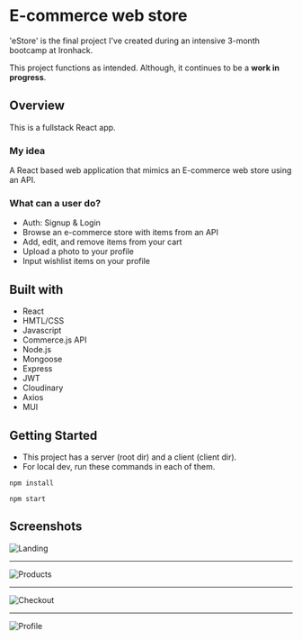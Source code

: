 # E-commerce web store

'eStore' is the final project I've created during an intensive 3-month bootcamp at Ironhack.

This project functions as intended. Although, it continues to be a **work in progress**.

## Overview

This is a fullstack React app.

### My idea

A React based web application that mimics an E-commerce web store using an API. 

### What can a user do?

-   Auth: Signup & Login
-   Browse an e-commerce store with items from an API
-   Add, edit, and remove items from your cart
-   Upload a photo to your profile
-   Input wishlist items on your profile

## Built with

-   React
-   HMTL/CSS
-   Javascript
-   Commerce.js API
-   Node.js
-   Mongoose
-   Express
-   JWT
-   Cloudinary
-   Axios
-   MUI


## Getting Started

-   This project has a server (root dir) and a client (client dir). 
-   For local dev, run these commands in each of them.

```Console
npm install
```

 
```Console
npm start
```

## Screenshots



![Landing](https://user-images.githubusercontent.com/73913997/152535705-47c39268-b749-45f9-8ca6-30c521e851cc.png)

-----

![Products](https://user-images.githubusercontent.com/73913997/152535838-78796b7c-c9d2-43c7-8fc7-dace3319989a.png)

-----

![Checkout](https://user-images.githubusercontent.com/73913997/152536410-53f8fa95-62ca-4a77-9fcf-9b33731d5fc7.png)

-----

![Profile](https://user-images.githubusercontent.com/73913997/152535882-8f9b7c0c-955a-4de3-9552-636de7631113.png)

